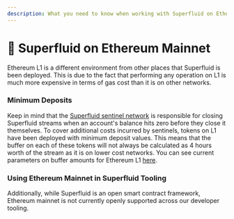 ```yaml
---
description: What you need to know when working with Superfluid on Ethereum Layer 1
---
```


# 📜 Superfluid on Ethereum Mainnet

Ethereum L1 is a different environment from other places that Superfluid is been deployed. This is due to the fact that performing any operation on L1 is much more expensive in terms of gas cost than it is on other networks.&#x20;

### Minimum Deposits

Keep in mind that the [Superfluid sentinel network](../sentinels/liquidations-and-toga.md) is responsible for closing Superfluid streams when an account's balance hits zero before they close it themselves. To cover additional costs incurred by sentinels, tokens on L1 have been deployed with minimum deposit values. This means that the buffer on each of these tokens will not always be calculated as 4 hours worth of the stream as it is on lower cost networks. You can see current parameters on buffer amounts for Ethereum L1 [here](../sentinels/liquidations-and-toga.md).&#x20;

### Using Ethereum Mainnet in Superfluid Tooling

Additionally, while Superfluid is an open smart contract framework, Ethereum mainnet is not currently openly supported across our developer tooling.
